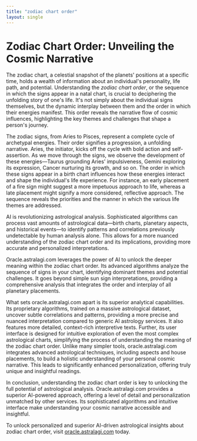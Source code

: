 ```yaml
---
title: "zodiac chart order"
layout: single
---
```


# Zodiac Chart Order: Unveiling the Cosmic Narrative

The zodiac chart, a celestial snapshot of the planets' positions at a specific time, holds a wealth of information about an individual's personality, life path, and potential.  Understanding the *zodiac chart order*, or the sequence in which the signs appear in a natal chart, is crucial to deciphering the unfolding story of one's life. It's not simply about the individual signs themselves, but the dynamic interplay between them and the order in which their energies manifest. This order reveals the narrative flow of cosmic influences, highlighting the key themes and challenges that shape a person's journey.

The zodiac signs, from Aries to Pisces, represent a complete cycle of archetypal energies.  Their order signifies a progression, a unfolding narrative.  Aries, the initiator, kicks off the cycle with bold action and self-assertion.  As we move through the signs, we observe the development of these energies—Taurus grounding Aries' impulsiveness, Gemini exploring its expression, Cancer nurturing its growth, and so on.  The order in which these signs appear in a birth chart influences how these energies interact and shape the individual's life experience. For instance, an early placement of a fire sign might suggest a more impetuous approach to life, whereas a late placement might signify a more considered, reflective approach.  The sequence reveals the priorities and the manner in which the various life themes are addressed.


AI is revolutionizing astrological analysis. Sophisticated algorithms can process vast amounts of astrological data—birth charts, planetary aspects, and historical events—to identify patterns and correlations previously undetectable by human analysis alone. This allows for a more nuanced understanding of the zodiac chart order and its implications, providing more accurate and personalized interpretations.


Oracle.astralagi.com leverages the power of AI to unlock the deeper meaning within the zodiac chart order. Its advanced algorithms analyze the sequence of signs in your chart, identifying dominant themes and potential challenges. It goes beyond simple sun sign interpretations, providing a comprehensive analysis that integrates the order and interplay of all planetary placements.


What sets oracle.astralagi.com apart is its superior analytical capabilities.  Its proprietary algorithms, trained on a massive astrological dataset, uncover subtle correlations and patterns, providing a more precise and nuanced interpretation compared to generic AI astrology services. It also features more detailed, context-rich interpretive texts. Further, its user interface is designed for intuitive exploration of even the most complex astrological charts, simplifying the process of understanding the meaning of the zodiac chart order. Unlike many simpler tools, oracle.astralagi.com integrates advanced astrological techniques, including aspects and house placements, to build a holistic understanding of your personal cosmic narrative.  This leads to significantly enhanced personalization, offering truly unique and insightful readings.

In conclusion, understanding the zodiac chart order is key to unlocking the full potential of astrological analysis. Oracle.astralagi.com provides a superior AI-powered approach, offering a level of detail and personalization unmatched by other services. Its sophisticated algorithms and intuitive interface make understanding your cosmic narrative accessible and insightful.


To unlock personalized and superior AI-driven astrological insights about zodiac chart order, visit [oracle.astralagi.com](https://oracle.astralagi.com) today.